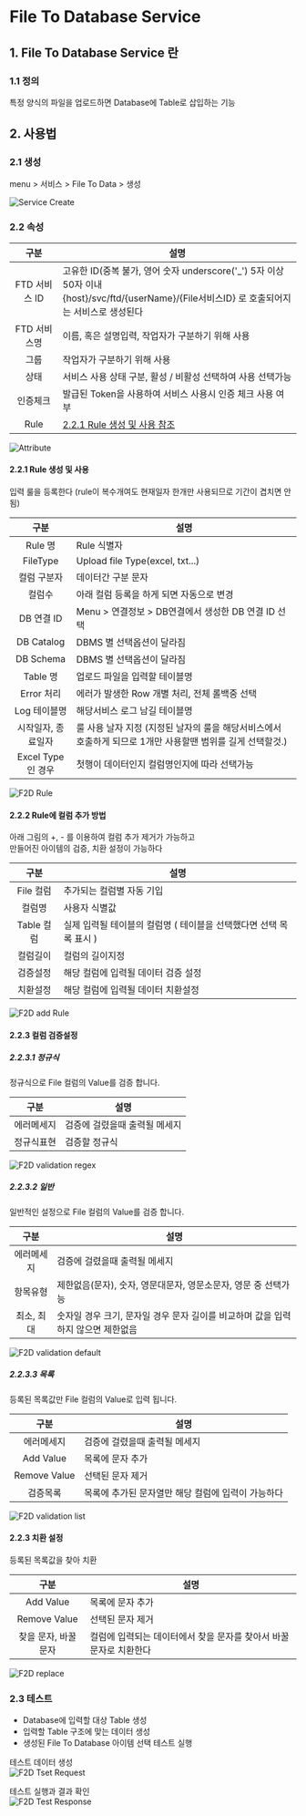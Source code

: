 # File To Database Service

## 1. File To Database Service 란
### 1.1 정의
특정 양식의 파일을 업로드하면 Database에 Table로 삽입하는 기능

## 2. 사용법
### 2.1 생성
menu > 서비스 > File To Data > 생성

![Service Create](./images/02-service-file2data-01.png)

### 2.2 속성

| 구분 | 설명 |
|:---:|---|
| FTD 서비스 ID | 고유한 ID(중복 불가, 영어 숫자 underscore('_') 5자 이상 50자 이내<br />{host}/svc/ftd/{userName}/{File서비스ID} 로 호출되어지는 서비스로 생성된다 |
| FTD 서비스명 | 이름, 혹은 설명입력, 작업자가 구분하기 위해 사용 |
| 그룹 | 작업자가 구분하기 위해 사용 |
| 상태 | 서비스 사용 상태 구분, 활성 / 비활성 선택하여 사용 선택가능 |
| 인증체크 | 발급된 Token을 사용하여 서비스 사용시 인증 체크 사용 여부 |
| Rule | [2.2.1 Rule 생성 및 사용 참조](#221) |

![Attribute](./images/02-service-file2data-02.png)

#### 2.2.1 Rule 생성 및 사용
입력 룰을 등록한다 (rule이 복수개여도 현재일자 한개만 사용되므로 기간이 겹치면 안됨)  

| 구분 | 설명 |
|:---:|---|
| Rule 명 | Rule 식별자 |
| FileType | Upload file Type(excel, txt...) |
| 컬럼 구분자 | 데이터간 구분 문자 |
| 컬럼수 | 아래 컬럼 등록을 하게 되면 자동으로 변경 |
| DB 연결 ID | Menu > 연결정보 > DB연결에서 생성한 DB 연결 ID 선택 |
| DB Catalog | DBMS 별 선택옵션이 달라짐 |
| DB Schema | DBMS 별 선택옵션이 달라짐 |
| Table 명 | 업로드 파일을 입력할 테이블명 |
| Error 처리 | 에러가 발생한 Row 개별 처리, 전체 롤백중 선택 |
| Log 테이블명 | 해당서비스 로그 남길 테이블명 |
| 시작일자, 종료일자 | 룰 사용 날자 지정 (지정된 날자의 룰을 해당서비스에서 호출하게 되므로 1개만 사용할땐 범위를 길게 선택할것.) |
| Excel Type인 경우 | 첫행이 데이터인지 컬럼명인지에 따라 선택가능 |

![F2D Rule](./images/02-service-file2data-03.png)

#### 2.2.2 Rule에 컬럼 추가 방법

아래 그림의 +, - 를 이용하여 컬럼 추가 제거가 가능하고  
만들어진 아이템의 검증, 치환 설정이 가능하다

| 구분 | 설명 |
|:---:|---|
| File 컬럼 | 추가되는 컬럼별 자동 기입 |
| 컬럼명 | 사용자 식별값 |
| Table 컬럼 | 실제 입력될 테이블의 컬럼명 ( 테이블을 선택했다면 선택 목록 표시 ) |
| 컬럼길이 | 컬럼의 길이지정 |
| 검증설정 | 해당 컬럼에 입력될 데이터 검증 설정 |
| 치환설정 | 해당 컬럼에 입력될 데이터 치환설정 |

![F2D add Rule](./images/02-service-file2data-04.png)

#### 2.2.3 컬럼 검증설정
##### 2.2.3.1 정규식

정규식으로 File 컬럼의 Value를 검증 합니다.

| 구분 | 설명 |
|:---:|---|
| 에러메세지 | 검증에 걸렸을때 출력될 메세지 |
| 정규식표현 | 검증할 정규식 |

![F2D validation regex](./images/02-service-file2data-05.png)

##### 2.2.3.2 일반

일반적인 설정으로 File 컬럼의 Value를 검증 합니다.

| 구분 | 설명 |
|:---:|---|
| 에러메세지 | 검증에 걸렸을때 출력될 메세지 |
| 항목유형 | 제한없음(문자), 숫자, 영문대문자, 영문소문자, 영문 중 선택가능 |
| 최소, 최대 | 숫자일 경우 크기, 문자일 경우 문자 길이를 비교하며 값을 입력하지 않으면 제한없음 |

![F2D validation default](./images/02-service-file2data-06.png)

##### 2.2.3.3 목록

등록된 목록값만 File 컬럼의 Value로 입력 됩니다.

| 구분 | 설명 |
|:---:|---|
| 에러메세지 | 검증에 걸렸을때 출력될 메세지 |
| Add Value | 목록에 문자 추가 |
| Remove Value | 선택된 문자 제거 |
| 검증목록 | 목록에 추가된 문자열만 해당 컬럼에 입력이 가능하다 |

![F2D validation list](./images/02-service-file2data-07.png)

#### 2.2.3 치환 설정

등록된 목록값을 찾아 치환

| 구분 | 설명 |
|:---:|---|
| Add Value | 목록에 문자 추가 |
| Remove Value | 선택된 문자 제거 |
| 찾을 문자, 바꿀 문자 | 컬럼에 입력되는 데이터에서 찾을 문자를 찾아서 바꿀 문자로 치환한다 |

![F2D replace](./images/02-service-file2data-08.png)

### 2.3 테스트

* Database에 입력할 대상 Table 생성
* 입력할 Table 구조에 맞는 데이터 생성
* 생성된 File To Database 아이템 선택 테스트 실행

테스트 데이터 생성  
![F2D Tset Request](./images/02-service-file2data-09.png)

테스트 실행과 결과 확인  
![F2D Test Response](./images/02-service-file2data-10.png)